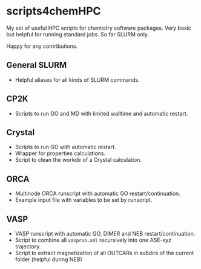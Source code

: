 # scripts4chemHPC
My set of useful HPC scripts for chemistry software packages. Very basic but helpful for running standard jobs. So far SLURM only.

Happy for any contributions.

## General SLURM

* Helpful aliases for all kinds of SLURM commands.

## CP2K

* Scripts to run GO and MD with limited walltime and automatic restart.

## Crystal

* Scripts to run GO with automatic restart.
* Wrapper for properties calculations.
* Script to clean the workdir of a Crystal calculation.

## ORCA

* Multinode ORCA runscript with automatic GO restart/continuation.
* Example input file with variables to be set by runscript.

## VASP

* VASP runscript with automatic GO, DIMER and NEB restart/continuation.
* Script to combine all `vasprun.xml` recursively into one ASE-xyz trajectory.
* Script to extract magnetization of all OUTCARs in subdirs of the current folder (helpful during NEB)
